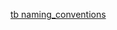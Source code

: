 [tb naming_conventions](https://docs.google.com/spreadsheets/d/e/2PACX-1vT_8cG1M1Jsq50JbfD6LzY6Pe3anOSUsiWYps7AFX98ICvRYgaLYipWkszk1NFi2RqAQawi6hyf9yD-/pubhtml?gid=0&single=true)
